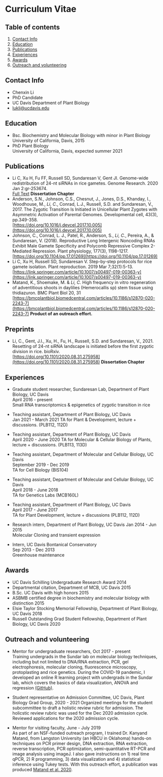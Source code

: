 # Curriculum Vitae   

## Table of contents

1. [Contact Info](#Contact_Info)
2. [Education](#Education)
3. [Publications](#Publications)
4. [Experiences](#Experiences)
5. [Awards](#Awards)
6. [Outreach and volunteering](#Outreach_volunteering)

## Contact Info <a name="Contact_Info"></a>

* Chenxin Li
* PhD Candidate  
* UC Davis Department of Plant Biology 
* lukli@ucdavis.edu

## Education <a name="Education"></a>

* Bsc. Biochemistry and Molecular Biology with minor in Plant Biology  
University of California, Davis, 2015
* PhD Plant Biology    
University of California, Davis, expected summer 2021     

## Publications <a name="Publications"></a>

* Li C, Xu H, Fu FF, Russell SD, Sundaresan V, Gent JI. Genome-wide redistribution of 24-nt siRNAs in rice gametes. Genome Research. 2020 Jan 2:gr-253674.  
[Full Text](https://genome.cshlp.org/content/early/2020/01/30/gr.253674.119.full.pdf) **Dissertation Chapter** 
* Anderson, S.N., Johnson, C.S., Chesnut, J., Jones, D.S., Khanday, I., Woodhouse, M., *Li, C*., Conrad, L.J., Russell, S.D. and Sundaresan, V., 2017. The Zygotic Transition Is Initiated in Unicellular Plant Zygotes with Asymmetric Activation of Parental Genomes. Developmental cell, 43(3), pp.349-358.    
[https://doi.org/10.1016/j.devcel.2017.10.005](https://doi.org/10.1016/j.devcel.2017.10.005)  
* Johnson, C., Conrad, L. J., Patel, R., Anderson, S., *Li, C*., Pereira, A., & Sundaresan, V. (2018). Reproductive Long Intergenic Noncoding RNAs Exhibit Male Gamete Specificity and Polycomb Repressive Complex 2-Mediated Repression. Plant physiology, 177(3), 1198-1217.   
[https://doi.org/10.1104/pp.17.01269](https://doi.org/10.1104/pp.17.01269)  
* Li C, Xu H, Russell SD, Sundaresan V. Step-by-step protocols for rice gamete isolation. Plant reproduction. 2019 Mar 7;32(1):5-13.    
[https://link.springer.com/article/10.1007/s00497-019-00363-y](https://link.springer.com/article/10.1007/s00497-019-00363-y)  
* Matand, K., Shoemake, M. & *Li, C*. High frequency in vitro regeneration of adventitious shoots in daylilies (Hemerocallis sp) stem tissue using thidiazuron. BMC Plant Biol 20, 31   
[https://bmcplantbiol.biomedcentral.com/articles/10.1186/s12870-020-2243-7](https://bmcplantbiol.biomedcentral.com/articles/10.1186/s12870-020-2243-7) **Product of an outreach effort.** 

## Preprints <a name="Preprints"></a>

* Li, C., Gent, J.I., Xu, H., Fu, H., Russell, S.D. and Sundaresan, V., 2021. Resetting of 24-nt siRNA landscape is initiated before the first zygotic division in rice. bioRxiv.  
[https://doi.org/10.1101/2020.08.31.275958](https://doi.org/10.1101/2020.08.31.275958) **Dissertation Chapter**

## Experiences <a name="Experiences"></a>

* Graduate student researcher, Sundaresan Lab, Department of Plant Biology, UC Davis  
April 2016 - present  
Small RNA transcriptomics & epigenetics of zygotic transition in rice    

* Teaching assistant, Department of Plant Biology, UC Davis  
Jan 2021 - March 2021
TA for Plant & Development, lecture + discussions. (PLB112, 112D)      

* Teaching assistant, Department of Plant Biology, UC Davis  
April 2020 - June 2020
TA for Molecular & Cellular Biology of Plants, lecture + discussions. (PLB113, 113D) 

* Teaching assistant, Department of Molecular and Cellular Biology, UC Davis  
September 2019 - Dec 2019  
TA for Cell Biology (BIS104)

* Teaching assistant, Department of Molecular and Cellular Biology, UC Davis  
April 2018 - June 2018  
TA for Genetics Labs (MCB160L)  

* Teaching assistant, Department of Plant Biology, UC Davis  
April 2017 - June 2017  
TA for Plant Development, lecture + discussions (PLB112, 112D) 

* Research intern, Department of Plant Biology, UC Davis 
Jan 2014 - Jun 2015  
Molecular Cloning and transient expression  

* Intern, UC Davis Bontanical Conservatory  
Sep 2013 - Dec 2013   
Greenhouse maintenance

## Awards <a name="Awards"></a>

* UC Davis Schilling Undergraduate Research Award 2014
* Departmental citation, Department of MCB, UC Davis 2015
* B.Sc. UC Davis with high honors 2015
* ASBMB certified degree in biochemistry and molecular biology with distinction 2015
* Elsie Taylor Stocking Memorial Fellowship, Department of Plant Biology, UC Davis 2018
* Russell Outstanding Grad Student Fellowship, Department of Plant Biology, UC Davis 2020

## Outreach and volunteering <a name="Outreach_volunteering"></a>

* Mentor for undergraduate researchers, Oct 2017 - present  
Training undergrads in the Sundar lab on molecular biology techniques, including but not limited to DNA/RNA extraction, PCR, gel electrophoresis, molecular cloning, fluorescence microscopy, protoplasting and rice genetics. During the COVID-19 pandemic, I developed an online R learning project with undergrads in the Sundar lab, which covers the basics of data visualization, ANOVA and regression [(GitHub)](https://github.com/cxli233/Online_R_learning).  

* Student representative on Admission Committee, UC Davis, Plant Biology Grad Group, 2020 - 2021
Organized meetings for the student subcommittee to draft a holistic review rubric for admission. The holicstic review rubric was used for the Dec 2020 admission cycle. Reviewed applications for the 2020 admission cycle. 

* Mentor for visiting faculty, June - July 2019  
As part of an NSF-funded outreach program, I trained Dr. Kanyand Matand, from Langston University (an HBCU in Oklahoma) hands-on techniques on PCR primer design, DNA extraction, RNA extraction, reverse transcription, PCR optimization, semi-quantitative RT-PCR and image analysis using imageJ. I also gave instructions on 1) real time qPCR, 2) R programming, 3) data visualization and 4) statistical inference using Tukey tests. With this outreach effort, a publication was produced [Matand et al. 2020](https://bmcplantbiol.biomedcentral.com/articles/10.1186/s12870-020-2243-7).  
